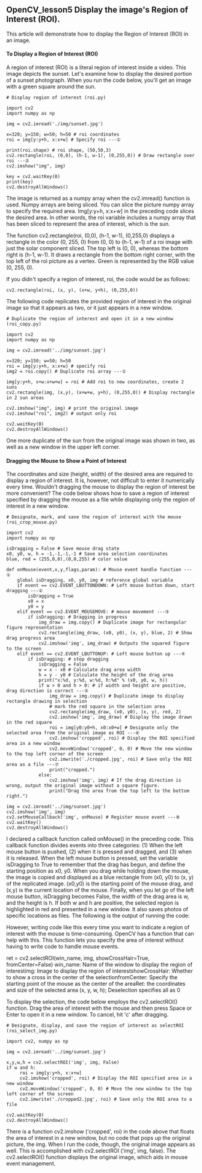 ## OpenCV_lesson5 Display the image's Region of Interest (ROI).

This article will demonstrate how to display the Region of Interest (ROI) in an image.

#### To Display a Region of Interest (ROI)

A region of interest (ROI) is a literal region of interest inside a video. This image depicts the sunset. Let's examine how to display the desired portion of a sunset photograph.
When you run the code below, you'll get an image with a green square around the sun.

```
# Display region of interest (roi.py)

import cv2
import numpy as np

img = cv2.imread('./img/sunset.jpg')

x=320; y=150; w=50; h=50 # roi coordinates
roi = img[y:y+h, x:x+w] # Specify roi ---①

print(roi.shape) # roi shape, (50,50,3)
cv2.rectangle(roi, (0,0), (h-1, w-1), (0,255,0)) # Draw rectangle over roi ---②
cv2.imshow("img", img)

key = cv2.waitKey(0)
print(key)
cv2.destroyAllWindows()
```
The image is returned as a numpy array when the cv2.imread() function is used. Numpy arrays are being sliced. You can slice the picture numpy array to specify the required area. Img[y:y+h, x:x+w] in the preceding code slices the desired area. In other words, the roi variable includes a numpy array that has been sliced to represent the area of interest, which is the sun.

The function cv2.rectangle(roi, (0,0), (h-1, w-1), (0,255,0) displays a rectangle in the color (0, 255, 0) from (0, 0) to (h-1, w-1) of a roi image with just the solar component sliced. The top left is (0, 0), whereas the bottom right is (h-1, w-1). It draws a rectangle from the bottom right corner, with the top left of the roi picture as a vertex. Green is represented by the RGB value (0, 255, 0).



If you didn't specify a region of interest, roi, the code would be as follows:


```
cv2.rectangle(roi, (x, y), (x+w, y+h), (0,255,0))
```

The following code replicates the provided region of interest in the original image so that it appears as two, or it just appears in a new window.


```
# Duplicate the region of interest and open it in a new window (roi_copy.py)

import cv2
import numpy as np

img = cv2.imread('../img/sunset.jpg')

x=320; y=150; w=50; h=50
roi = img[y:y+h, x:x+w] # specify roi
img2 = roi.copy() # Duplicate roi array ---①

img[y:y+h, x+w:x+w+w] = roi # Add roi to new coordinates, create 2 suns
cv2.rectangle(img, (x,y), (x+w+w, y+h), (0,255,0)) # Display rectangle in 2 sun areas

cv2.imshow("img", img) # print the original image
cv2.imshow("roi", img2) # output only roi

cv2.waitKey(0)
cv2.destroyAllWindows()
```

One more duplicate of the sun from the original image was shown in two, as well as a new window in the upper left corner.

#### Dragging the Mouse to Show a Point of Interest
The coordinates and size (height, width) of the desired area are required to display a region of interest. It is, however, not difficult to enter it numerically every time. Wouldn't dragging the mouse to display the region of interest be more convenient? The code below shows how to save a region of interest specified by dragging the mouse as a file while displaying only the region of interest in a new window.


```
# Designate, mark, and save the region of interest with the mouse (roi_crop_mouse.py)

import cv2
import numpy as np

isDragging = False # Save mouse drag state
x0, y0, w, h = -1,-1,-1,-1 # Save area selection coordinates
blue, red = (255,0,0),(0,0,255) # color value

def onMouse(event,x,y,flags,param): # Mouse event handle function ---①
    global isDragging, x0, y0, img # reference global variable
    if event == cv2.EVENT_LBUTTONDOWN: # Left mouse button down, start dragging ---②
        isDragging = True
        x0 = x
        y0 = y
    elif event == cv2.EVENT_MOUSEMOVE: # mouse movement ---③
        if isDragging: # Dragging in progress
            img_draw = img.copy() # Duplicate image for rectangular figure representation
            cv2.rectangle(img_draw, (x0, y0), (x, y), blue, 2) # Show drag progress area
            cv2.imshow('img', img_draw) # Outputs the squared figure to the screen
    elif event == cv2.EVENT_LBUTTONUP: # Left mouse button up ---④
        if isDragging: # stop dragging
            isDragging = False
            w = x - x0 # Calculate drag area width
            h = y - y0 # Calculate the height of the drag area
            print("x:%d, y:%d, w:%d, h:%d" % (x0, y0, w, h))
            if w > 0 and h > 0: # if width and height are positive, drag direction is correct ---⑤
                img_draw = img.copy() # Duplicate image to display rectangle drawing in selection
                # mark the red square in the selection area
                cv2.rectangle(img_draw, (x0, y0), (x, y), red, 2)
                cv2.imshow('img', img_draw) # Display the image drawn in the red square
                roi = img[y0:y0+h, x0:x0+w] # Designate only the selected area from the original image as ROI ---⑥
                cv2.imshow('cropped', roi) # Display the ROI specified area in a new window
                cv2.moveWindow('cropped', 0, 0) # Move the new window to the top left corner of the screen
                cv2.imwrite('./cropped.jpg', roi) # Save only the ROI area as a file ---⑦
                print("cropped.")
            else:
                cv2.imshow('img', img) # If the drag direction is wrong, output the original image without a square figure.
                print("Drag the area from the top left to the bottom right.")

img = cv2.imread('../img/sunset.jpg')
cv2.imshow('img', img)
cv2.setMouseCallback('img', onMouse) # Register mouse event ---⑧
cv2.waitKey()
cv2.destroyAllWindows()
```

I declared a callback function called onMouse() in the preceding code. This callback function divides events into three categories: (1) When the left mouse button is pushed, (2) when it is pressed and dragged, and (3) when it is released. When the left mouse button is pressed, set the variable isDragging to True to remember that the drag has begun, and define the starting position as x0, y0. When you drag while holding down the mouse, the image is copied and displayed as a blue rectangle from (x0, y0) to (x, y) of the replicated image. (x0,y0) is the starting point of the mouse drag, and (x,y) is the current location of the mouse. Finally, when you let go of the left mouse button, isDragging becomes False, the width of the drag area is w, and the height is h. If both w and h are positive, the selected region is highlighted in red and presented in a new window. It also saves photos of specific locations as files. The following is the output of running the code:

However, writing code like this every time you want to indicate a region of interest with the mouse is time-consuming. OpenCV has a function that can help with this. This function lets you specify the area of interest without having to write code to handle mouse events.


ret = cv2.selectROI(win_name, img, showCrossHair=True, fromCenter=False)
win_name: Name
of the window to display the region of interestimg: Image
to display the region of interestshowCrossHair: Whether
to show a cross in the center of the selectionfromCenter: Specify
the starting point of the mouse as the center of the areaRet: the coordinates and size of the selected area (x, y, w, h); Deselection specifies all as 0


To display the selection, the code below employs the cv2.selectROI() function. Drag the area of interest with the mouse and then press Space or Enter to open it in a new window. To cancel, hit 'c' after dragging.

```
# Designate, display, and save the region of interest as selectROI (roi_select_img.py)

import cv2, numpy as np

img = cv2.imread('../img/sunset.jpg')

x,y,w,h = cv2.selectROI('img', img, False)
if w and h:
     roi = img[y:y+h, x:x+w]
     cv2.imshow('cropped', roi) # Display the ROI specified area in a new window
     cv2.moveWindow('cropped', 0, 0) # Move the new window to the top left corner of the screen
     cv2.imwrite('./cropped2.jpg', roi) # Save only the ROI area to a file

cv2.waitKey(0)
cv2.destroyAllWindows()
```
There is a function cv2.imshow ('cropped', roi) in the code above that floats the area of interest in a new window, but no code that pops up the original picture, the img. When I run the code, though, the original image appears as well. This is accomplished with cv2.selectROI ('img', img, false). The cv2.selectROI() function displays the original image, which aids in mouse event management.

